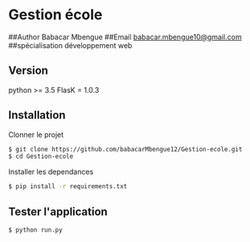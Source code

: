 # Gestion école
##Author
Babacar Mbengue
##Email
babacar.mbengue10@gmail.com
##spécialisation
développement web
## Version
python >= 3.5
FlasK = 1.0.3

## Installation
Clonner le projet
```sh
$ git clone https://github.com/babacarMbengue12/Gestion-ecole.git
$ cd Gestion-ecole
```
Installer les dependances
```sh
$ pip install -r requirements.txt
```
## Tester l'application
```sh
$ python run.py
```
